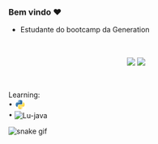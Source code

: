 ### Bem vindo ♥
- Estudante do bootcamp da Generation
##
<br>
<div align="center">
  <img height="170em" src="https://github-readme-stats.vercel.app/api?username=M4ppu&show_icons=true&include_all_commits=true&count_private=true&theme=radical"/>
  <img height="170em" src="https://github-readme-stats.vercel.app/api/top-langs/?username=M4ppu&layout=compact&langs_count=7&theme=radical"/>
</div>

##

</div>
<div style="display: inline_block"><br>
Learning:
<br>• <img align="center" alt="Lu-python" height="22" width="22" src="https://raw.githubusercontent.com/devicons/devicon/master/icons/python/python-original.svg">
<br>• <img align="center" alt="Lu-java" height="22" width="22" <img src="https://cdn.jsdelivr.net/gh/devicons/devicon/icons/java/java-original.svg" /> 

![snake gif](https://github.com/M4ppu/M4ppu/blob/output/github-contribution-grid-snake.svg)

</div>
